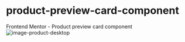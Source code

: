 # product-preview-card-component
Frontend Mentor - Product preview card component
![image-product-desktop](https://user-images.githubusercontent.com/100359413/176198898-4797b20a-a4db-41de-942d-4b2c1901c40b.jpg)
